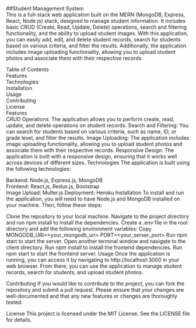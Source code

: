 ##Student Management System                                                                                                                            
This is a full-stack web application built on the MERN (MongoDB, Express, React, Node.js) stack, designed to manage student information. It includes basic CRUD (Create, Read, Update, Delete) operations, search and filtering functionality, and the ability to upload student images. With this application, you can easily add, edit, and delete student records, search for students based on various criteria, and filter the results. Additionally, the application includes image uploading functionality, allowing you to upload student photos and associate them with their respective records.

Table of Contents                                                                                                                                      
Features                                                                                                                                              
Technologies                                                                                                                                          
Installation                                                                                                                                          
Usage                                                                                                                                                  
Contributing                                                                                                                                           
License                                                                                                                                                
Features                                                                                                                                              
CRUD Operations: The application allows you to perform create, read, update, and delete operations on student records.
Search and Filtering: You can search for students based on various criteria, such as name, ID, or grade level, and filter the results.
Image Uploading: The application includes image uploading functionality, allowing you to upload student photos and associate them with their respective records.
Responsive Design: The application is built with a responsive design, ensuring that it works well across devices of different sizes.
Technologies
The application is built using the following technologies:                                                                                              
                                                                                                                                                    
Backend: Node.js, Express.js, MongoDB                                                                                                                  
Frontend: React.js, Redux.js, Bootstrap                                                                                                                
Image Upload: Multer.js
Deployment: Heroku
Installation
To install and run the application, you will need to have Node.js and MongoDB installed on your machine. Then, follow these steps:

Clone the repository to your local machine.
Navigate to the project directory and run npm install to install the dependencies.
Create a .env file in the root directory and add the following environment variables:
Copy
MONGODB_URI=<your_mongodb_uri>
PORT=<your_server_port>
Run npm start to start the server.
Open another terminal window and navigate to the client directory.
Run npm install to install the frontend dependencies.
Run npm start to start the frontend server.
Usage
Once the application is running, you can access it by navigating to http://localhost:3000 in your web browser. From there, you can use the application to manage student records, search for students, and upload student photos.

Contributing
If you would like to contribute to the project, you can fork the repository and submit a pull request. Please ensure that your changes are well-documented and that any new features or changes are thoroughly tested.

License
This project is licensed under the MIT License. See the LICENSE file for details.
